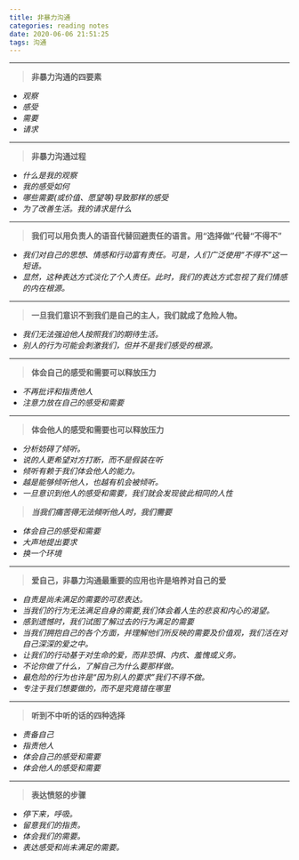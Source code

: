 ```yaml
---
title: 非暴力沟通
categories: reading notes
date: 2020-06-06 21:51:25
tags: 沟通
---
```


---
>**非暴力沟通的四要素**
- *观察*  
- *感受*  
- *需要*  
- *请求*

---

>**非暴力沟通过程**
- *什么是我的观察*
- *我的感受如何*
- *哪些需要(或价值、愿望等)导致那样的感受*
- *为了改善生活。我的请求是什么*

---
<!-- more -->

>**我们可以用负责人的语音代替回避责任的语言。用“选择做”代替“不得不”**
 - *我们对自己的思想、情感和行动富有责任。可是，人们广泛使用“不得不”这一短语。*
 - *显然，这种表达方式淡化了个人责任。此时，我们的表达方式忽视了我们情感的内在根源。*

---

>**一旦我们意识不到我们是自己的主人，我们就成了危险人物。**  
- *我们无法强迫他人按照我们的期待生活。*
- *别人的行为可能会刺激我们，但并不是我们感受的根源。*

---

>**体会自己的感受和需要可以释放压力**
- *不再批评和指责他人*
- *注意力放在自己的感受和需要*

---

>**体会他人的感受和需要也可以释放压力**
- *分析妨碍了倾听。*
- *说的人更希望对方打断，而不是假装在听*
- *倾听有赖于我们体会他人的能力。*
- *越是能够倾听他人，也越有机会被倾听。*
- *一旦意识到他人的感受和需要，我们就会发现彼此相同的人性*

>***当我们痛苦得无法倾听他人时，我们需要***
- *体会自己的感受和需要*
- *大声地提出要求*
- *换一个环境*

---

>**爱自己，非暴力沟通最重要的应用也许是培养对自己的爱**
- *自责是尚未满足的需要的可悲表达。*
- *当我们的行为无法满足自身的需要,我们体会着人生的悲哀和内心的渴望。*
- *感到遗憾时，我们试图了解过去的行为满足的需要*
- *当我们拥抱自己的各个方面，并理解他们所反映的需要及价值观，我们活在对自己深深的爱之中。*
- *让我们的行动基于对生命的爱，而非恐惧、内疚、羞愧或义务。*
- *不论你做了什么，了解自己为什么要那样做。*
- *最危险的行为也许是“因为别人的要求”我们不得不做。*
- *专注于我们想要做的，而不是究竟错在哪里*

---

>**听到不中听的话的四种选择**
- *责备自己* 
- *指责他人*
- *体会自己的感受和需要*
- *体会他人的感受和需要*

---

>**表达愤怒的步骤**
- *停下来，呼吸。*
- *留意我们的指责。*
- *体会我们的需要。*
- *表达感受和尚未满足的需要。*


